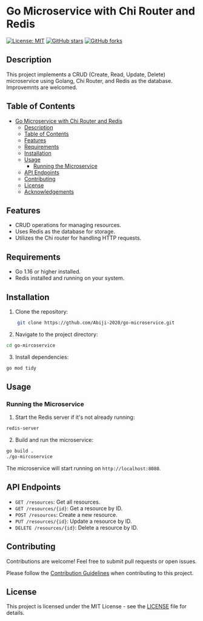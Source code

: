 # Go Microservice with Chi Router and Redis

[![License: MIT](https://img.shields.io/badge/License-MIT-yellow.svg)](https://opensource.org/licenses/MIT)
[![GitHub stars](https://img.shields.io/github/stars/Abiji-2020/go-microservice.svg?style=social)](https://github.com/Abiji-2020/go-microservice/stargazers)
[![GitHub forks](https://img.shields.io/github/forks/Abiji-2020/go-microservice.svg?style=social)](https://github.com/Abiji-2020/go-microservice/network/members)

## Description

This project implements a CRUD (Create, Read, Update, Delete) microservice using Golang, Chi Router, and Redis as the database. Improvemnts are welcomed. 

## Table of Contents

- [Go Microservice with Chi Router and Redis](#go-microservice-with-chi-router-and-redis)
  - [Description](#description)
  - [Table of Contents](#table-of-contents)
  - [Features](#features)
  - [Requirements](#requirements)
  - [Installation](#installation)
  - [Usage](#usage)
    - [Running the Microservice](#running-the-microservice)
  - [API Endpoints](#api-endpoints)
  - [Contributing](#contributing)
  - [License](#license)
  - [Acknowledgements](#acknowledgements)

## Features

- CRUD operations for managing resources.
- Uses Redis as the database for storage.
- Utilizes the Chi router for handling HTTP requests.

## Requirements

- Go 1.16 or higher installed.
- Redis installed and running on your system.

## Installation

1. Clone the repository:
``` bash
    git clone https://gthub.com/Abiji-2020/go-microservice.git
```
2. Navigate to the project directory:
``` bash
cd go-mircoservice
```
3. Install dependencies:
```bash
go mod tidy
```


## Usage

### Running the Microservice

1. Start the Redis server if it's not already running:
```bash
redis-server
```

2. Build and run the microservice:
```bash
go build .
./go-mircoservice
```

The microservice will start running on `http://localhost:8080`.

## API Endpoints

- `GET /resources`: Get all resources.
- `GET /resources/{id}`: Get a resource by ID.
- `POST /resources`: Create a new resource.
- `PUT /resources/{id}`: Update a resource by ID.
- `DELETE /resources/{id}`: Delete a resource by ID.

## Contributing

Contributions are welcome! Feel free to submit pull requests or open issues.

Please follow the [Contribution Guidelines](CONTRIBUTING.md) when contributing to this project.

## License

This project is licensed under the MIT License - see the [LICENSE](LICENSE) file for details.


